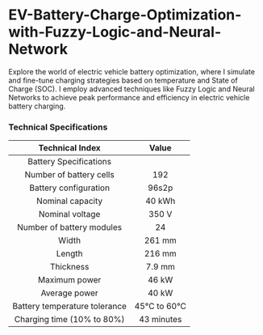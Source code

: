 # EV-Battery-Charge-Optimization-with-Fuzzy-Logic-and-Neural-Network
Explore the world of electric vehicle battery optimization, where I simulate and fine-tune charging strategies based on temperature and State of Charge (SOC). I employ advanced techniques like Fuzzy Logic and Neural Networks to achieve peak performance and efficiency in electric vehicle battery charging.

### Technical Specifications
<div align="center">
  
  | Technical Index | Value |
  |:-:|:-:|
  | Battery Specifications |
  | Number of battery cells | 192 |
  | Battery configuration | 96s2p |
  | Nominal capacity | 40 kWh |
  | Nominal voltage | 350 V |
  | Number of battery modules | 24 |
  | Width | 261 mm |
  | Length | 216 mm |
  | Thickness | 7.9 mm |
  | Maximum power | 46 kW |
  | Average power | 40 kW |
  | Battery temperature tolerance | 45°C to 60°C |
  | Charging time (10% to 80%) | 43 minutes |
  
</div>
